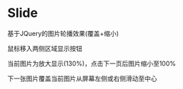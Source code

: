 # Slide
基于JQuery的图片轮播效果(覆盖+缩小)

鼠标移入两侧区域显示按钮

当前图片为放大显示(130%)，点击下一页后图片缩小至100%

下一张图片覆盖当前图片从屏幕左侧或右侧滑动至中心
